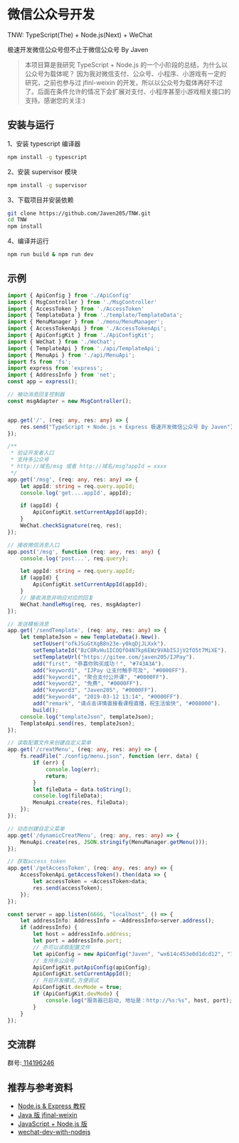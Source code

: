 # 微信公众号开发


TNW: TypeScript(The) + Node.js(Next) + WeChat

极速开发微信公众号但不止于微信公众号 By Javen

>本项目算是我研究 TypeScript + Node.js 的一个小阶段的总结，为什么以公众号为载体呢？ 因为我对微信支付、公众号、小程序、小游戏有一定的研究，之前也参与过 jfinl-weixin 的开发，所以以公众号为载体再好不过了。后面在条件允许的情况下会扩展对支付、小程序甚至小游戏相关接口的支持。感谢您的关注:)



## 安装与运行

1、安装 typescript 编译器

```bash
npm install -g typescript
```

2、安装 supervisor 模块

```bash
npm install -g supervisor
```

3、下载项目并安装依赖

```bash
git clone https://github.com/Javen205/TNW.git
cd TNW
npm install 
```

4、编译并运行

```bash
npm run build & npm run dev
```

## 示例 

```TypeScript
import { ApiConfig } from './ApiConfig'
import { MsgController } from './MsgController'
import { AccessToken } from './AccessToken'
import { TemplateData } from './template/TemplateData';
import { MenuManager } from './menu/MenuManager';
import { AccessTokenApi } from './AccessTokenApi';
import { ApiConfigKit } from './ApiConfigKit';
import { WeChat } from './WeChat';
import { TemplateApi } from './api/TemplateApi';
import { MenuApi } from './api/MenuApi';
import fs from 'fs';
import express from 'express';
import { AddressInfo } from 'net';
const app = express();

// 被动消息回复控制器
const msgAdapter = new MsgController();


app.get('/', (req: any, res: any) => {
    res.send("TypeScript + Node.js + Express 极速开发微信公众号 By Javen");
});

/**
 * 验证开发者入口 
 * 支持多公众号
 * http://域名/msg 或者 http://域名/msg?appId = xxxx
 */
app.get('/msg', (req: any, res: any) => {
    let appId: string = req.query.appId;
    console.log('get....appId', appId);

    if (appId) {
        ApiConfigKit.setCurrentAppId(appId);
    }
    WeChat.checkSignature(req, res);
});

// 接收微信消息入口
app.post('/msg', function (req: any, res: any) {
    console.log('post...', req.query);

    let appId: string = req.query.appId;
    if (appId) {
        ApiConfigKit.setCurrentAppId(appId);
    }
    // 接收消息并响应对应的回复
    WeChat.handleMsg(req, res, msgAdapter)
});

// 发送模板消息
app.get('/sendTemplate', (req: any, res: any) => {
    let templateJson = new TemplateData().New().
        setToUser("ofkJSuGtXgB8n23e-y0kqDjJLXxk").
        setTemplateId("BzC8RvHu1ICOQfO4N7kp6EWz9VAbISJjV2fO5t7MiXE").
        setTemplateUrl("https://gitee.com/javen205/IJPay").
        add("first", "恭喜你购买成功！", "#743A3A").
        add("keyword1", "IJPay 让支付触手可及", "#0000FF").
        add("keyword1", "聚合支付公开课", "#0000FF").
        add("keyword2", "免费", "#0000FF").
        add("keyword3", "Javen205", "#0000FF").
        add("keyword4", "2019-03-12 13:14", "#0000FF").
        add("remark", "请点击详情直接看课程直播，祝生活愉快", "#008000").
        build();
    console.log("templateJson", templateJson);
    TemplateApi.send(res, templateJson);
});

// 读取配置文件来创建自定义菜单
app.get('/creatMenu', (req: any, res: any) => {
    fs.readFile("./config/menu.json", function (err, data) {
        if (err) {
            console.log(err);
            return;
        }
        let fileData = data.toString();
        console.log(fileData);
        MenuApi.create(res, fileData);
    });
});

// 动态创建自定义菜单
app.get('/dynamicCreatMenu', (req: any, res: any) => {
    MenuApi.create(res, JSON.stringify(MenuManager.getMenu()));
});

// 获取access_token
app.get('/getAccessToken', (req: any, res: any) => {
    AccessTokenApi.getAccessToken().then(data => {
        let accessToken = <AccessToken>data;
        res.send(accessToken);
    });
});

const server = app.listen(6666, "localhost", () => {
    let addressInfo: AddressInfo = <AddressInfo>server.address();
    if (addressInfo) {
        let host = addressInfo.address;
        let port = addressInfo.port;
        // 亦可以读取配置文件
        let apiConfig = new ApiConfig("Javen", "wx614c453e0d1dcd12", "19a02e4927d346484fc70327970457f9", false, "xxxx");
        // 支持多公众号
        ApiConfigKit.putApiConfig(apiConfig);
        ApiConfigKit.setCurrentAppId();
        // 开启开发模式,方便调试
        ApiConfigKit.devMode = true;
        if (ApiConfigKit.devMode) {
            console.log("服务器已启动, 地址是：http://%s:%s", host, port);
        }
    }
});
```

## 交流群

群号:[ 114196246](https:shang.qq.com/wpa/qunwpa?idkey=a1e4fd8c71008961bd4fc8eeea224e726afd5e5eae7bf1d96d3c77897388bf24)


## 推荐与参考资料

- [Node.js & Express 教程](http://www.runoob.com/nodejs/nodejs-tutorial.html)
- [Java 版 jfinal-weixin](https://gitee.com/jfinal/jfinal-weixin)
- [JavaScript + Node.js 版](https://github.com/SilenceHVK/wechatByNode)
- [wechat-dev-with-nodejs](https://github.com/i5ting/wechat-dev-with-nodejs/blob/master/stuq.md)

